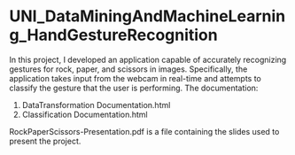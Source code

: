 # UNI_DataMiningAndMachineLearning_HandGestureRecognition
In this project, I developed an application capable of accurately recognizing gestures for rock, paper, and scissors in images.
Specifically, the application takes input from the webcam in real-time and attempts to classify the gesture that the user is performing.
The documentation:
1) DataTransformation Documentation.html
2) Classification Documentation.html

RockPaperScissors-Presentation.pdf is a file containing the slides used to present the project.
